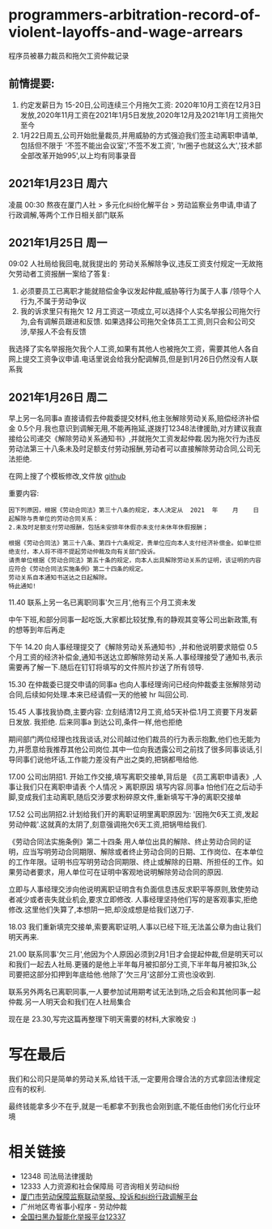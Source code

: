 # programmers-arbitration-record-of-violent-layoffs-and-wage-arrears

程序员被暴力裁员和拖欠工资仲裁记录


## 前情提要:
  1. 约定发薪日为 15-20日,公司连续三个月拖欠工资: 2020年10月工资在12月3日发放,2020年11月工资在2021年1月5日发放,2020年12月及2021年1月工资拖欠至今
  2. 1月22日周五,公司开始批量裁员,并用威胁的方式强迫我们签主动离职申请单,包括但不限于 '不签不能出会议室','不签不发工资', 'hr圈子也就这么大','技术部全部改革开始995',以上均有同事录音

## 2021年1月23日 周六
凌晨 00:30 熬夜在厦门人社 > 多元化纠纷化解平台 > 劳动监察业务申请,申请了行政调解,等两个工作日相关部门联系

## 2021年1月25日 周一
09:02 人社局给我回电,就我提出的 劳动关系解除争议,违反工资支付规定一无故拖欠劳动者工资报酬一案给了答复:
1. 必须要员工已离职才能就赔偿金争议发起仲裁,威胁等行为属于人事 /领导个人行为,不属于劳动争议
2. 我的诉求里只有拖欠 12 月工资这一项成立,可以选择个人实名举报公司拖欠行为,会有调解员跟进和反馈.
如果选择公司拖欠全体员工工资,则只会和公司交涉,举报人不会有反馈

我选择了实名举报拖欠我个人工资,如果有其他人也被拖欠工资，需要其他人各自网上提交工资争议申请.电话里说会给我分配调解员,但是到1月26日仍然没有人联系我


## 2021年1月26日 周二

早上另一名同事a 直接请假去仲裁委提交材料,他主张解除劳动关系,赔偿经济补偿金 0.5个月.我也意识到调解无用,不能再拖延,遂拨打12348法律援助,对方建议我直接给公司递交《解除劳动关系通知书》,并就拖欠工资发起仲裁.因为拖欠行为违反劳动法第三十八条未及时足额支付劳动报酬,劳动者可以直接解除劳动合同,公司无法拒绝.

在网上搜了个模板修改,文件放 [github](https://github.com/Tyrone2333/programmers-arbitration-record-of-violent-layoffs-and-wage-arrears/blob/main/files/%E8%A7%A3%E9%99%A4%E5%8A%B3%E5%8A%A8%E5%85%B3%E7%B3%BB%E9%80%9A%E7%9F%A5%E4%B9%A6%EF%BC%88%E5%91%98%E5%B7%A5%E9%80%9A%E7%9F%A5%E5%8D%95%E4%BD%8D%E8%A2%AB%E8%BF%AB%E8%A7%A3%E9%99%A4%EF%BC%89_%E5%89%AF%E6%9C%AC.docx)

重要内容:
```
因下列原因，根据《劳动合同法》第三十八条的规定，本人决定从  2021  年    月    日起解除与贵单位的劳动合同关系：
2.未及时足额支付劳动报酬，包括未安排年休假亦未支付未休年休假报酬；

根据《劳动合同法》第三十八条、第四十六条规定，贵单位应向本人支付经济补偿金。如单位拒绝支付，本人将不得不提起劳动仲裁及向有关部门投诉。
请贵单位根据《劳动合同法》第五十条的规定，向本人出具解除劳动关系的证明，该证明的内容应符合《劳动合同法实施条例》第二十四条的规定。
劳动关系自本通知书送达之日起解除。
特此通知!
```

11.40 联系上另一名已离职同事'欠三月',他有三个月工资未发

中午下班,和部分同事一起吃饭,大家都比较犹豫,有的静观其变等公司出新政策,有的想等到年后再走

下午 14.20 向人事经理提交了《解除劳动关系通知书》,并和他说明要求赔偿 0.5 个月工资的经济补偿金,通知书送达立即解除劳动关系.人事经理接受了通知书,表示需要再了解一下.随后在钉钉将填写的文件照片抄送了所有领导.

15.30 在仲裁委已提交申请的同事a 也向人事经理询问已经向仲裁委主张解除劳动合同,后续如何处理.本来已经请假一天的他被 hr 叫回公司.

15.45 人事找我协商,主要内容: 立刻结清12月工资,给5天补偿.1月工资要下月发薪日发放. 我拒绝. 后来同事a 到达公司,条件一样,他也拒绝

期间部门两位经理也找我谈话,对公司越过他们裁员的行为表示抱歉,他们也无能为力,并愿意给我推荐其他公司岗位.其中一位向我透露公司之前找了很多同事谈话,引导同事们说他坏话,工作能力差没有产出之类的,把锅都甩给他.


17.00 公司出阴招1. 开始工作交接,填写离职交接单,背后是 《员工离职申请表》,人事让我们只在离职申请表 个人情况 > 离职原因 填写内容.同事a 怕他们在之后动手脚,变成我们主动离职,随后交涉要求粉碎原文件,重新填写干净的离职交接单


17.52 公司出阴招2.计划给我们开的离职证明里离职原因为: '因拖欠6天工资,发起劳动仲裁'.这就真的太阴了,刻意强调拖欠6天工资,把锅甩给我们.

《劳动合同法实施条例》第二十四条 用人单位出具的解除、终止劳动合同的证明，应当写明劳动合同期限、解除或者终止劳动合同的日期、工作岗位、在本单位的工作年限。证明书应写明劳动合同期限、终止或解除的日期、所担任的工作。如果劳动者要求，用人单位可在证明中客观地说明解除劳动合同的原因.

立即与人事经理交涉向他说明离职证明含有负面信息违反求职平等原则,致使劳动者减少或者丧失就业机会,要求立即修改. 人事经理坚持他们写的是客观事实,拒绝修改.这里他们失算了,本想阴一把,却没成想是给我们送刀子.

18.03 我们重新填完交接单,索要离职证明,人事以已经下班,无法盖公章为由让我们明天再来.

21.00 联系同事'欠三月',他因为个人原因必须到2月1日才会提起仲裁,但是明天可以和我们一起去人社局.更骚的是他上半年每月被扣部分工资,下半年每月被扣3k,公司要把这部分扣押到年底给他.他除了'欠三月'这部分工资也没收到.

联系另外两名已离职同事,一人要参加试用期考试无法到场,之后会和其他同事一起仲裁.另一人明天会和我们在人社局集合

现在是 23.30,写完这篇再整理下明天需要的材料,大家晚安 :)

# 写在最后
我们和公司只是简单的劳动关系,给钱干活,一定要用合理合法的方式拿回法律规定应有的权利.

最终钱能拿多少不在乎,就是一毛都拿不到我也会刚到底,不能任由他们劣化行业环境

# 相关链接
- 12348 司法局法律援助
- 12333 人力资源和社会保障局 可咨询相关劳动纠纷
- [厦门市劳动保障监察联动举报、投诉和纠纷行政调解平台](https://app.hrss.xm.gov.cn/ggfwwt-person/person/zxtsjb/toJianChaHtml)
- 广州地区粤省事小程序 - 劳动仲裁
- [全国扫黑办智能化举报平台12337](http://www.12337.gov.cn/pcweb/index.aspx)


